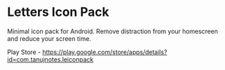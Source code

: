# Letters Icon Pack
Minimal icon pack for Android. Remove distraction from your homescreen and reduce your screen time.

Play Store - https://play.google.com/store/apps/details?id=com.tanujnotes.leiconpack

